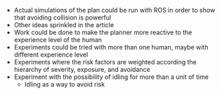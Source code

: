 - Actual simulations of the plan could be run with ROS in order to show that avoiding collision is powerful
- Other ideas sprinkled in the article
- Work could be done to make the planner more reactive to the experience level of the human
- Experiments could be tried with more than one human, maybe with different experience level
- Experiments where the risk factors are weighted according the hierarchy of severity, exposure, and avoidance
- Experiment with the possibility of idling for more than a unit of time
    - Idling as a way to avoid risk